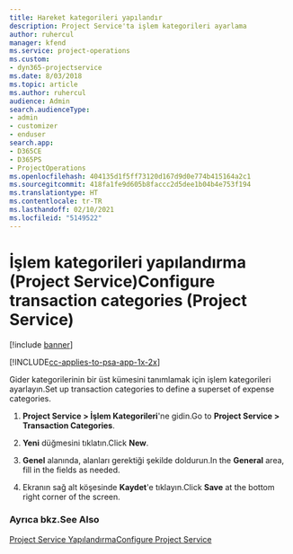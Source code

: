 ```yaml
---
title: Hareket kategorileri yapılandır
description: Project Service'ta işlem kategorileri ayarlama
author: ruhercul
manager: kfend
ms.service: project-operations
ms.custom:
- dyn365-projectservice
ms.date: 8/03/2018
ms.topic: article
ms.author: ruhercul
audience: Admin
search.audienceType:
- admin
- customizer
- enduser
search.app:
- D365CE
- D365PS
- ProjectOperations
ms.openlocfilehash: 404135d1f5ff73120d167d9d0e774b415164a2c1
ms.sourcegitcommit: 418fa1fe9d605b8faccc2d5dee1b04b4e753f194
ms.translationtype: HT
ms.contentlocale: tr-TR
ms.lasthandoff: 02/10/2021
ms.locfileid: "5149522"
---
```

# <a name="configure-transaction-categories-project-service"></a><span data-ttu-id="d8160-103">İşlem kategorileri yapılandırma (Project Service)</span><span class="sxs-lookup"><span data-stu-id="d8160-103">Configure transaction categories (Project Service)</span></span>

[!include [banner](../includes/psa-now-project-operations.md)]

[!INCLUDE[cc-applies-to-psa-app-1x-2x](../includes/cc-applies-to-psa-app-1x-2x.md)]

<span data-ttu-id="d8160-104">Gider kategorilerinin bir üst kümesini tanımlamak için işlem kategorileri ayarlayın.</span><span class="sxs-lookup"><span data-stu-id="d8160-104">Set up transaction categories to define a superset of expense categories.</span></span>  
  
1.  <span data-ttu-id="d8160-105">**Project Service > İşlem Kategorileri**'ne gidin.</span><span class="sxs-lookup"><span data-stu-id="d8160-105">Go to **Project Service > Transaction Categories**.</span></span>  
  
2.  <span data-ttu-id="d8160-106">**Yeni** düğmesini tıklatın.</span><span class="sxs-lookup"><span data-stu-id="d8160-106">Click **New**.</span></span>  
  
3.  <span data-ttu-id="d8160-107">**Genel** alanında, alanları gerektiği şekilde doldurun.</span><span class="sxs-lookup"><span data-stu-id="d8160-107">In the **General** area, fill in the fields as needed.</span></span>  
  
4.  <span data-ttu-id="d8160-108">Ekranın sağ alt köşesinde **Kaydet**'e tıklayın.</span><span class="sxs-lookup"><span data-stu-id="d8160-108">Click **Save** at the bottom right corner of the screen.</span></span>  
  
### <a name="see-also"></a><span data-ttu-id="d8160-109">Ayrıca bkz.</span><span class="sxs-lookup"><span data-stu-id="d8160-109">See Also</span></span>  
 [<span data-ttu-id="d8160-110">Project Service Yapılandırma</span><span class="sxs-lookup"><span data-stu-id="d8160-110">Configure Project Service</span></span>](../psa/configure.md)
